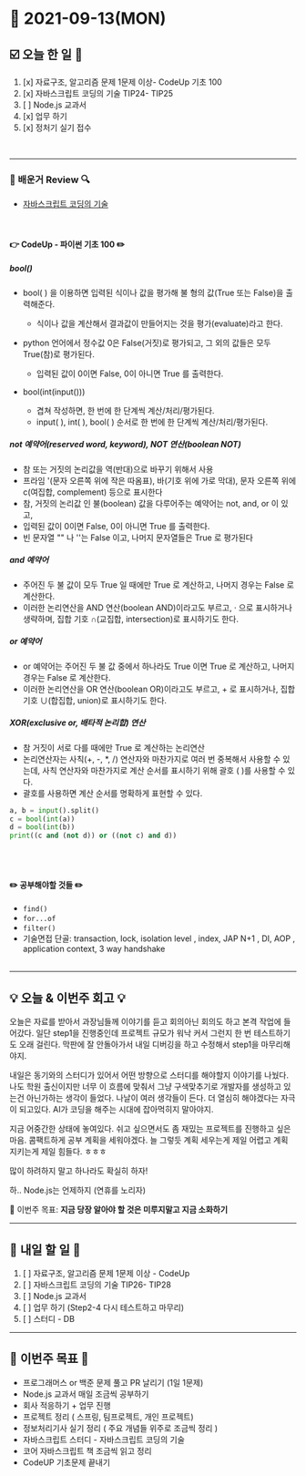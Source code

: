 # 📆 2021-09-13(MON)
## ☑️ 오늘 한 일 📑
1. [x] 자료구조, 알고리즘 문제 1문제 이상- CodeUp 기초 100 
2. [x] 자바스크립트 코딩의 기술 TIP24- TIP25 
3. [ ] Node.js 교과서 
4. [x] 업무 하기 
5. [x] 정처기 실기 접수


<br>

***

### 📌️ 배운거 Review 🔍️
- [자바스크립트 코딩의 기술](https://github.com/Kyuwon53/library_books_record/tree/main/Technology_In_Javascript_coding/Chapter05_Loops)

<br>

#### 👉 CodeUp - 파이썬 기초 100  ✏️
##### bool()
- bool( ) 을 이용하면 입력된 식이나 값을 평가해 불 형의 값(True 또는 False)을 출력해준다.
    - 식이나 값을 계산해서 결과값이 만들어지는 것을 평가(evaluate)라고 한다.
- python 언어에서 정수값 0은 False(거짓)로 평가되고, 그 외의 값들은 모두 True(참)로 평가된다.
    - 입력된 값이 0이면 False, 0이 아니면 True 를 출력한다.
  

- bool(int(input()))
  - 겹쳐 작성하면, 한 번에 한 단계씩 계산/처리/평가된다.
  - input( ), int( ), bool( ) 순서로 한 번에 한 단계씩 계산/처리/평가된다.
  
##### not 예약어(reserved word, keyword), NOT 연산(boolean NOT)
- 참 또는 거짓의 논리값을 역(반대)으로 바꾸기 위해서 사용
- 프라임 '(문자 오른쪽 위에 작은 따옴표), 바(기호 위에 가로 막대), 문자 오른쪽 위에 c(여집합, complement) 등으로 표시한다
- 참, 거짓의 논리값 인 불(boolean) 값을 다루어주는 예약어는 not, and, or 이 있고,
- 입력된 값이 0이면 False, 0이 아니면 True 를 출력한다.
- 빈 문자열 "" 나 ''는 False 이고, 나머지 문자열들은 True 로 평가된다

##### and 예약어
- 주어진 두 불 값이 모두 True 일 때에만 True 로 계산하고, 나머지 경우는 False 로 계산한다.
- 이러한 논리연산을 AND 연산(boolean AND)이라고도 부르고, · 으로 표시하거나 생략하며, 집합 기호 ∩(교집합, intersection)로 표시하기도 한다.

##### or 예약어
- or 예약어는 주어진 두 불 값 중에서 하나라도 True 이면 True 로 계산하고, 나머지 경우는 False 로 계산한다.
- 이러한 논리연산을 OR 연산(boolean OR)이라고도 부르고, + 로 표시하거나, 집합 기호 ∪(합집합, union)로 표시하기도 한다.

##### XOR(exclusive or, 배타적 논리합) 연산
- 참 거짓이 서로 다를 때에만 True 로 계산하는 논리연산
- 논리연산자는 사칙(+, -, *, /) 연산자와 마찬가지로 여러 번 중복해서 사용할 수 있는데,
 사칙 연산자와 마찬가지로 계산 순서를 표시하기 위해 괄호 ( )를 사용할 수 있다.
- 괄호를 사용하면 계산 순서를 명확하게 표현할 수 있다.
```python
a, b = input().split()
c = bool(int(a))
d = bool(int(b))
print((c and (not d)) or ((not c) and d))
```

<br><br>

####  ✏️ 공부해야할 것들  ✏️
- `find()`
- `for...of`
- `filter()`
- 기술면접 단골:  transaction, lock, isolation level , index, JAP N+1 , DI, AOP , application context, 3 way handshake 
<br><br>

***

## 💡 오늘 & 이번주 회고  💡

오늘은 자료를 받아서 과장님들께 이야기를 듣고 회의아닌 회의도 하고 본격 작업에 들어갔다. 일단 step1을 진행중인데 
프로젝트 규모가 워낙 커서 그런지 한 번 테스트하기도 오래 걸린다. 막판에 잘 안돌아가서 내일 디버깅을 하고 수정해서 step1을 
마무리해야지. 

내일은 동기와의 스터디가 있어서 어떤 방향으로 스터디를 해야할지 이야기를 나눴다. 나도 학원 출신이지만 너무 이 흐름에 맞춰서
그냥 구색맞추기로 개발자를 생성하고 있는건 아닌가하는 생각이 들었다. 나날이 여러 생각들이 든다. 더 열심히 해야겠다는 자극이 되고있다. AI가 코딩을 해주는 시대에 잡아먹히지 말아야지. 

지금 어중간한 상태에 놓여있다. 쉬고 싶으면서도 좀 재밌는 프로젝트를 진행하고 싶은 마음. 콤팩트하게 공부 계획을 세워야겠다. 
늘 그렇듯 계획 세우는게 제일 어렵고 계획 지키는게 제일 힘들다. ㅎㅎㅎ

많이 하려하지 말고 하나라도 확실히 하자! 

하.. Node.js는 언제하지 (연휴를 노리자)

 🎯 이번주 목표: **지금 당장 알아야 할 것은 미루지말고 지금 소화하기** 

***

## 🎯 내일 할 일 🎯
1. [ ] 자료구조, 알고리즘 문제 1문제 이상 - CodeUp
2. [ ] 자바스크립트 코딩의 기술 TIP26- TIP28
3. [ ] Node.js 교과서 
4. [ ] 업무 하기 (Step2-4 다시 테스트하고 마무리)
5. [ ] 스터디 - DB 


***

## 🏁 이번주 목표 🏁
- 프로그래머스 or 백준 문제 풀고 PR 날리기 (1일 1문제)
- Node.js 교과서 매일 조금씩 공부하기
- 회사 적응하기 + 업무 진행
- 프로젝트 정리 ( 스프링, 팀프로젝트, 개인 프로젝트)
- 정보처리기사 실기 정리 ( 주요 개념들 위주로 조금씩 정리 )
- 자바스크립트 스터디 - 자바스크립트 코딩의 기술
- 코어 자바스크립트 책 조금씩 읽고 정리
- CodeUP 기초문제 끝내기
